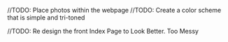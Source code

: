 <!-- Project 2: The Indestructable -->

<!-- I chose something other than a traditional cookie recipie as i tend to make a variety of foods -->
//TODO: Place photos within the webpage
//TODO: Create a color scheme that is simple and tri-toned

<!-- September 25th Created the inital webpage with skeletal structure -->
<!-- Started and Completed the work for HW-03 on October 10th-->
<!--    Added pages of instructions, forum, and images -->

<!-- Ocober 18th 9:00pm-->
  <!-- First added all of the media into a new folder entitled media.-->
  <!-- Afterwards, I tested out the video hosted on the About page before moving into working on the more info page. I tried to keep a similar color scheme but I am not sure what controls seperate backing colors for paragraphs. -->

<!-- Ocober 18th 11:00pm-->
  <!-- Hastily added the final page and made sure the page worked correctly with the embeded video. Need to set aside more time for future projects. Maybe during other printing times I can set aside time to work on this -->
  //TODO: Re design the front Index Page to Look Better. Too Messy
